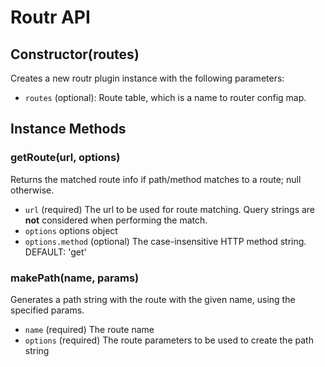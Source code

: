 # Routr API

## Constructor(routes)

Creates a new routr plugin instance with the following parameters:

 * `routes` (optional): Route table, which is a name to router config map.

## Instance Methods

### getRoute(url, options)

Returns the matched route info if path/method matches to a route; null otherwise.

 * `url` (required) The url to be used for route matching.  Query strings are **not** considered when performing the match.
 * `options` options object
 * `options.method` (optional) The case-insensitive HTTP method string. DEFAULT: 'get'

### makePath(name, params)

Generates a path string with the route with the given name, using the specified params.

 * `name` (required)  The route name
 * `options` (required) The route parameters to be used to create the path string
